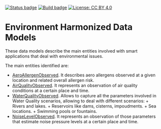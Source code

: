 [![Status badge](https://img.shields.io/badge/status-draft-red.svg)](RELEASE_NOTES)
[![Build badge](https://img.shields.io/travis/front-runner-smart-cities/dataModel.Environment.svg "Travis build status")](https://travis-ci.org/front-runner-smart-cities/dataModel.Environment/)
[![License: CC BY 4.0](https://img.shields.io/badge/License-CC%20BY%204.0-lightgrey.svg)](https://creativecommons.org/licenses/by/4.0/)
# Environment Harmonized Data Models

These data models describe the main entities involved with smart applications
that deal with environmental issues.

The main entities identified are:

-   [AeroAllergenObserved](../AeroAllergenObserved/doc/spec.md). It describes
    aero allergens observed at a given location and related overall allergen
    risk.
-   [AirQualityObserved](../AirQualityObserved/doc/spec.md). It represents an
    observation of air quality conditions at a certain place and time.
-   [WaterQualityObserved](../WaterQualityObserved/doc/spec.md). Allows to
    capture all the parameters involved in Water Quality scenarios, allowing to
    deal with different scenarios: + Rivers and lakes. + Reservoirs like dams,
    cisterns, impoudments. + Sea locations. + Swimming pools or fountains.
-   [NoiseLevelObserved](../NoiseLevelObserved/doc/spec.md). It represents an
    observation of those parameters that estimate noise pressure levels at a
    certain place and time.
